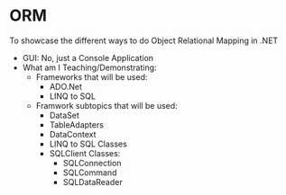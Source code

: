 # ORM
To showcase the different ways to do Object Relational Mapping in .NET

  * GUI: No, just a Console Application
  * What am I Teaching/Demonstrating:
    * Frameworks that will be used:
      * ADO.Net
      * LINQ to SQL
    * Framwork subtopics that will be used:
      * DataSet
      * TableAdapters
      * DataContext
      * LINQ to SQL Classes
      * SQLClient Classes:
        * SQLConnection
        * SQLCommand
        * SQLDataReader

